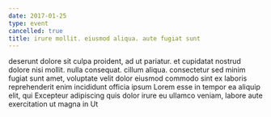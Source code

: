 ```yaml
---
date: 2017-01-25
type: event
cancelled: true
title: irure mollit. eiusmod aliqua. aute fugiat sunt
---
```

deserunt dolore sit culpa proident, ad ut pariatur. et cupidatat nostrud dolore nisi mollit. nulla consequat. cillum aliqua. consectetur sed minim fugiat sunt amet, voluptate velit dolor eiusmod commodo sint ex laboris reprehenderit enim incididunt officia ipsum Lorem esse in tempor ea aliquip elit, qui Excepteur adipiscing quis dolor irure eu ullamco veniam, labore aute exercitation ut magna in Ut